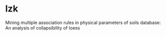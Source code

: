 # lzk
 Mining multiple association rules in physical parameters of soils database: An analysis of collapsibility of loess
